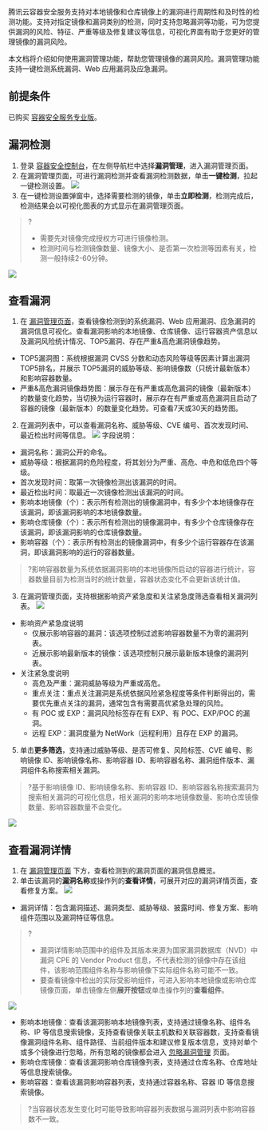 腾讯云容器安全服务支持对本地镜像和仓库镜像上的漏洞进行周期性和及时性的检测功能。支持对指定镜像和漏洞类别的检测，同时支持忽略漏洞等功能，可为您提供漏洞的风险、特征、严重等级及修复建议等信息，可视化界面有助于您更好的管理镜像的漏洞风险。

本文档将介绍如何使用漏洞管理功能，帮助您管理镜像的漏洞风险。漏洞管理功能支持一键检测系统漏洞、Web 应用漏洞及应急漏洞。


## 前提条件
已购买 [容器安全服务专业版](https://cloud.tencent.com/document/product/1285/57776)。


## 漏洞检测
1. 登录 [容器安全控制台](https://console.cloud.tencent.com/tcss)，在左侧导航栏中选择**漏洞管理**，进入漏洞管理页面。
2. 在漏洞管理页面，可进行漏洞检测并查看漏洞检测数据，单击**一键检测**，拉起一键检测设置。
![](https://qcloudimg.tencent-cloud.cn/raw/f07288854d7f1c6714260a9f54cd6eca.png)
3. 在一键检测设置弹窗中，选择需要检测的镜像，单击**立即检测**，检测完成后，检测结果会以可视化图表的方式显示在漏洞管理页面。
>?
>- 需要先对镜像完成授权方可进行镜像检测。
>- 检测时间与检测镜像数量、镜像大小、是否第一次检测等因素有关，检测一般持续2-60分钟。
>
![](https://qcloudimg.tencent-cloud.cn/raw/52ae156fe125f3c71a4953c6d5107706.png)

## 查看漏洞
1. 在 [漏洞管理页面](https://console.cloud.tencent.com/tcss/vulnerability/imageVul)，查看镜像检测到的系统漏洞、Web 应用漏洞、应急漏洞的漏洞信息可视化。查看漏洞影响的本地镜像、仓库镜像、运行容器资产信息以及漏洞风险统计情况、TOP5漏洞、存在严重&高危漏洞镜像趋势。
  - TOP5漏洞图：系统根据漏洞 CVSS 分数和动态风险等级等因素计算出漏洞 TOP5排名，并展示 TOP5漏洞的威胁等级、影响镜像数（只统计最新版本）和影响容器数量。 
  - 严重&高危漏洞镜像趋势图：展示存在有严重或高危漏洞的镜像（最新版本）的数量变化趋势，当切换为运行容器时，展示存在有严重或高危漏洞且启动了容器的镜像（最新版本）的数量变化趋势。可查看7天或30天的趋势图。
2. 在漏洞列表中，可以查看漏洞名称、威胁等级、CVE 编号、首次发现时间、最近检出时间等信息。
![](https://qcloudimg.tencent-cloud.cn/raw/e5ed2f064f57c5b40f910f1a223cb57a.png)
字段说明：
 - 漏洞名称：漏洞公开的命名。
 - 威胁等级：根据漏洞的危险程度，将其划分为严重、高危、中危和低危四个等级。
 - 首次发现时间：取第一次镜像检测出该漏洞的时间。
 - 最近检出时间：取最近一次镜像检测出该漏洞的时间。
 - 影响本地镜像（个）：表示所有检测出的镜像漏洞中，有多少个本地镜像存在该漏洞，即该漏洞影响的本地镜像数量。
 - 影响仓库镜像（个）：表示所有检测出的镜像漏洞中，有多少个仓库镜像存在该漏洞，即该漏洞影响的仓库镜像数量。
 - 影响容器（个）：表示所有检测出的镜像漏洞中，有多少个运行容器存在该漏洞，即该漏洞影响的运行的容器数量。
>?影响容器数量为系统依据漏洞影响的本地镜像所启动的容器进行统计，容器数量目前为检测当时的统计数量，容器状态变化不会更新该统计值。
>
3. 在漏洞管理页面，支持根据影响资产紧急度和关注紧急度筛选查看相关漏洞列表。
![](https://qcloudimg.tencent-cloud.cn/raw/99e6f5edb5d979d94d5cf67ff42617c7.png)
 - 影响资产紧急度说明
   - 仅展示影响容器的漏洞：该选项控制过滤影响容器数量不为零的漏洞列表。
   - 近展示影响最新版本的镜像：该选项控制只展示最新版本镜像的漏洞列表。
 - 关注紧急度说明
    - 高危及严重：漏洞威胁等级为严重或高危。
    - 重点关注：重点关注漏洞是系统依据风险紧急程度等条件判断得出的，需要优先重点关注的漏洞，通常包含有需要高优紧急处理的风险。
    - 有 POC 或 EXP：漏洞风险标签存在有 EXP、有 POC、EXP/POC 的漏洞。
    - 远程 EXP：漏洞度量为 NetWork（远程利用）且存在 EXP 的漏洞。
5.	单击**更多筛选**，支持通过威胁等级、是否可修复、风险标签、CVE 编号、影响镜像 ID、影响镜像名称、影响容器 ID、影响容器名称、漏洞组件版本、漏洞组件名称搜索相关漏洞。
>?基于影响镜像 ID、影响镜像名称、影响容器 ID、影响容器名称搜索漏洞为搜索相关漏洞的可视化信息，相关漏洞的影响本地镜像数量、影响仓库镜像数量、影响容器数量不会变化。
>
![](https://qcloudimg.tencent-cloud.cn/raw/36202b108eea8ddafeec7911cd3ab49e.png)

## 查看漏洞详情
1. 在 [漏洞管理页面](https://console.cloud.tencent.com/tcss/vulnerability/imageVul) 下方，查看检测到的漏洞页面的漏洞信息概览。
2. 单击该漏洞的**漏洞名称**或操作列的**查看详情**，可展开对应的漏洞详情页面，查看修复方案。
![](https://qcloudimg.tencent-cloud.cn/raw/4522e02d92105baf7db179c5dbcb7a9a.png)
 - 漏洞详情：包含漏洞描述、漏洞类型、威胁等级、披露时间、修复方案、影响组件范围以及漏洞特征等信息。
>?
>- 漏洞详情影响范围中的组件及其版本来源为国家漏洞数据库（NVD）中漏洞 CPE 的 Vendor Product 信息，不代表检测的镜像中存在该组件，该影响范围组件名称与影响镜像下实际组件名称可能不一致。
>- 要查看镜像中检出的实际受影响组件，可进入影响本地镜像或影响仓库镜像页面，单击镜像左侧**展开按钮**或单击操作列的**查看组件**。
>
 ![](https://qcloudimg.tencent-cloud.cn/raw/20a063967d2f83a989e851c66ab57b30.png)
 - 影响本地镜像：查看该漏洞影响本地镜像列表，支持通过镜像名称、组件名称、IP 等信息搜索镜像，支持查看镜像关联主机数和关联容器数，支持查看镜像漏洞组件名称、组件路径、当前组件版本和建议修复版本信息，支持对单个或多个镜像进行忽略，所有忽略的镜像都会进入 [忽略漏洞管理](https://cloud.tencent.com/document/product/296/68759#hltdgl) 页面。
 - 影响仓库镜像：查看该漏洞影响仓库镜像列表，支持通过仓库名称、仓库地址等信息搜索镜像。
 - 影响容器：查看该漏洞影响容器列表，支持通过容器名称、容器 ID 等信息搜索镜像。
>?当容器状态发生变化时可能导致影响容器列表数据与漏洞列表中影响容器数不一致。


